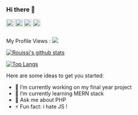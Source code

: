 ### Hi there 👋

<a target="_blank" href="https://twitter.com/rouissiiheb1">
  <img align="left" alt="rouissi iheb | Twitter" width="21px" src="https://raw.githubusercontent.com/anuraghazra/anuraghazra/master/assets/twitter.svg" />
</a>
   <a target="_blank" href="https://www.instagram.com/rouissi.iheb/">
  <img align="left"  eight="20" width="20" src="https://cdn.jsdelivr.net/npm/simple-icons@3.0.1/icons/instagram.svg"  /></a>
   
<a target="_blank" href="https://www.facebook.com/iheb.rouissi.96">
  <img align="left" alt="aron-tn's Facebook" width="21px" src="https://cdn.jsdelivr.net/npm/simple-icons@3.0.1/icons/facebook.svg" />
</a> 
<a target="_blank" href="https://www.linkedin.com/in/iheb-rouissi">
  <img align="left" alt="LinkedIn" eight="20" width="20" src="https://cdn.jsdelivr.net/npm/simple-icons@3.0.1/icons/linkedin.svg" />
</a>
<br />

<br />

My Profile Views :
 <img src="https://visitor-badge.laobi.icu/badge?page_id=rouissi-iheb" />

[![Rouissi's github stats](https://github-readme-stats.vercel.app/api?username=rouissi-iheb&show_icons=true&theme=dark  )](https://github.com/rouissi-iheb)

[![Top Langs](https://github-readme-stats.vercel.app/api/top-langs/?username=rouissi-iheb&layout=compact&show_icons=true&theme=dark&hide=html,css )](https://github.com/anuraghazra/github-readme-stats)

Here are some ideas to get you started:

- 🔭 I’m currently working on my final year project 
- 🌱 I’m currently learning MERN stack
- 💬 Ask me about PHP 
- ⚡ Fun fact: i hate JS ! 

